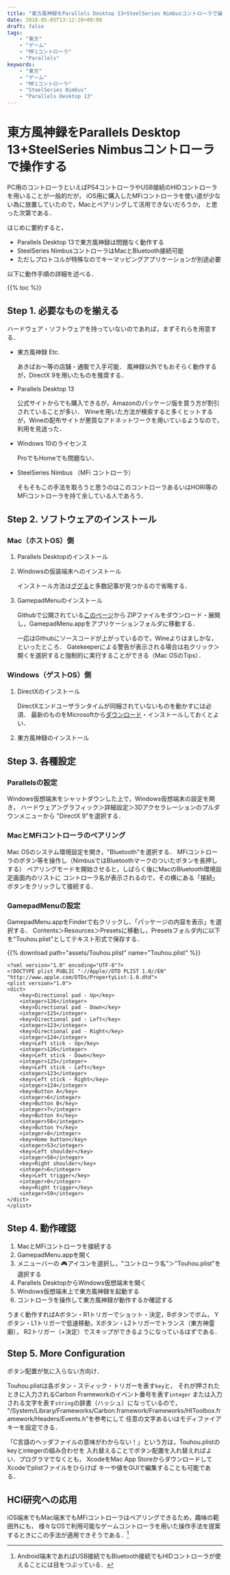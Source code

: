 ```yaml
---
title: "東方風神録をParallels Desktop 13+SteelSeries Nimbusコントローラで操作する"
date: 2018-05-05T13:12:28+09:00
draft: false
tags:
    - "東方"
    - "ゲーム"
    - "MFiコントローラ"
    - "Parallels"
keywords:
    - "東方"
    - "ゲーム"
    - "MFiコントローラ"
    - "SteelSeries Nimbus"
    - "Parallels Desktop 13"
---
```


# 東方風神録をParallels Desktop 13+SteelSeries Nimbusコントローラで操作する

PC用のコントローラといえばPS4コントローラやUSB接続のHIDコントローラを用いることが一般的だが，
iOS用に購入したMFiコントローラを使い道が少ない為に放置していたので，Macとペアリングして活用できないだろうか，
と思った次第である．

はじめに要約すると，

- Parallels Desktop 13で東方風神録は問題なく動作する
- SteelSeries NimbusコントローラはMacとBluetooth接続可能
- ただしプロトコルが特殊なのでキーマッピングアプリケーションが別途必要

以下に動作手順の詳細を述べる．

<!--more-->

{{% toc %}}

## Step 1. 必要なものを揃える

ハードウェア・ソフトウェアを持っていないのであれば，まずそれらを用意する．

- 東方風神録 Etc.
    
    あきばお〜等の店舗・通販で入手可能．
    風神録以外でもおそらく動作するが，DirectX 9を用いたものを推奨する．

- Parallels Desktop 13
    
    公式サイトからでも購入できるが，Amazonのパッケージ版を買う方が割引されていることが多い．
    Wineを用いた方法が検索すると多くヒットするが，Wineの配布サイトが悪質なアドネットワークを用いているようなので，利用を見送った．

- Windows 10のライセンス
    
    ProでもHomeでも問題ない．

- SteelSeries Nimbus （MFi コントローラ）
    
    そもそもこの手法を取ろうと思うのはこのコントローラあるいはHORI等のMFiコントローラを持て余している人であろう．

## Step 2. ソフトウェアのインストール

### Mac（ホストOS）側

1. Parallels Desktopのインストール

1. Windowsの仮装端末へのインストール

    インストール方法は[ググる](https://www.google.co.jp/search?q=parallels+windows+%E3%82%A4%E3%83%B3%E3%82%B9%E3%83%88%E3%83%BC%E3%83%AB)と多数記事が見つかるので省略する．

1. GamepadMenuのインストール

    Githubで公開されている[このページ](https://github.com/robbertkl/GamepadMenu/releases)から
    ZIPファイルをダウンロード・展開し，GamepadMenu.appをアプリケーションフォルダに移動する．

    一応はGithubにソースコードが上がっているので，Wineよりはましかな，といったところ．
    Gatekeeperによる警告が表示される場合は右クリック＞開くを選択すると強制的に実行することができる（Mac OSのTips）．

### Windows（ゲストOS）側

1. DirectXのインストール

    DirectXエンドユーザランタイムが同梱されていないものを動かすには必須．
    最新のものをMicrosoftから[ダウンロード](https://www.microsoft.com/ja-jp/directx/)・インストールしておくとよい．

1. 東方風神録のインストール

## Step 3. 各種設定

### Parallelsの設定

Windows仮想端末をシャットダウンした上で，Windows仮想端末の設定を開き，
ハードウェア＞グラフィック＞詳細設定＞3Dアクセラレーションのプルダウンメニューから
"DirectX 9"を選択する．

### MacとMFiコントローラのペアリング

Mac OSのシステム環境設定を開き，"Bluetooth"を選択する．
MFiコントローラのボタン等を操作し（NimbusではBluetoothマークのついたボタンを長押しする）
ペアリングモードを開始させると，しばらく後にMacのBluetooth環境設定画面内のリストに
コントローラ名が表示されるので，その横にある「接続」ボタンをクリックして接続する．

### GamepadMenuの設定

GamepadMenu.appをFinderで右クリックし、「パッケージの内容を表示」を選択する．
Contents＞Resources＞Presetsに移動し，Presetsフォルダ内に以下を"Touhou.plist"としてテキスト形式で保存する．

{{% download path="assets/Touhou.plist" name="Touhou.plist" %}}

```plist
<?xml version="1.0" encoding="UTF-8"?>
<!DOCTYPE plist PUBLIC "-//Apple//DTD PLIST 1.0//EN" "http://www.apple.com/DTDs/PropertyList-1.0.dtd">
<plist version="1.0">
<dict>
	<key>Directional pad - Up</key>
	<integer>126</integer>
	<key>Directional pad - Down</key>
	<integer>125</integer>
	<key>Directional pad - Left</key>
	<integer>123</integer>
	<key>Directional pad - Right</key>
	<integer>124</integer>
	<key>Left stick - Up</key>
	<integer>126</integer>
	<key>Left stick - Down</key>
	<integer>125</integer>
	<key>Left stick - Left</key>
	<integer>123</integer>
	<key>Left stick - Right</key>
	<integer>124</integer>
	<key>Button A</key>
	<integer>6</integer>
	<key>Button B</key>
	<integer>7</integer>
	<key>Button X</key>
	<integer>56</integer>
	<key>Button Y</key>
	<integer>8</integer>
	<key>Home button</key>
	<integer>53</integer>
	<key>Left shoulder</key>
	<integer>56</integer>
	<key>Right shoulder</key>
	<integer>6</integer>
	<key>Left trigger</key>
	<integer>8</integer>
	<key>Right trigger</key>
	<integer>59</integer>
</dict>
</plist>
```

## Step 4. 動作確認

1. MacとMFiコントローラを接続する
1. GamepadMenu.appを開く
1. メニューバーの :video_game:アイコンを選択し，"コントローラ名"＞"Touhou.plist"を選択する
1. Parallels DesktopからWindows仮想端末を開く
1. Windows仮想端末上で東方風神録を起動する
1. コントローラを操作して東方風神録が動作するか確認する

うまく動作すればAボタン・R1トリガーでショット・決定，Bボタンでボム，
Yボタン・L1トリガーで低速移動，Xボタン・L2トリガーでトランス（東方神霊廟），
R2トリガー（+決定）でスキップができるようになっているはずである．

## Step 5. More Configuration

ボタン配置が気に入らない方向け．

Touhou.plistは各ボタン・スティック・トリガーを表す`key`と，
それが押されたときに入力されるCarbon Frameworkのイベント番号を表す`integer`
または入力される文字を表す`string`の辞書（ハッシュ）になっているので，
"/System/Library/Frameworks/Carbon.framework/Frameworks/HIToolbox.framework/Headers/Events.h"を参考にして
任意の文字あるいはモディファイアキーを設定できる．

「C言語のヘッダファイルの意味がわからない！」という方は，Touhou.plistのkeyとintegerの組み合わせを
入れ替えることでボタン配置を入れ替えればよい．プログラマでなくとも，
XcodeをMac App StoreからダウンロードしてXcodeでplistファイルをひらけば
キーや値をGUIで編集することも可能である．

## HCI研究への応用

iOS端末でもMac端末でもMFiコントローラはペアリングできるため，趣味の範囲外にも，
様々なOSで利用可能なゲームコントローラを用いた操作手法を提案するときにこの手法が適用できそうである．[^1]

[^1]: Android端末であればUSB接続でもBluetooth接続でもHIDコントローラが使えることには目をつぶっている．
